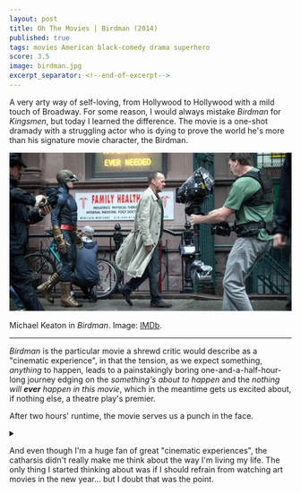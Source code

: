 ```yaml
---
layout: post
title: Oh The Movies | Birdman (2014)
published: true
tags: movies American black-comedy drama superhero
score: 3.5
image: birdman.jpg
excerpt_separator: <!--end-of-excerpt-->
---
```

A very arty way of self-loving, from Hollywood to Hollywood with a mild touch of Broadway. For some reason, I would always mistake *Birdman* for *Kingsmen*, but today I learned the difference. The movie is a one-shot dramady with a struggling actor who is dying to prove the world he's more than his signature movie character, the Birdman.
<!--end-of-excerpt-->

<p><img src="/assets/birdman.jpg"></p>

<p>Michael Keaton in <i>Birdman</i>. Image: <a href="https://www.imdb.com/title/tt2562232/mediaviewer/rm4176304896?ref_=ttmi_mi_all_bts_240" target="_blank">IMDb</a>.</p>

<hr>

*Birdman* is the particular movie a shrewd critic would describe as a "cinematic experience", in that the tension, as we expect something, *anything* to happen, leads to a painstakingly boring one-and-a-half-hour-long journey edging on the *something's about to happen* and the *nothing will **ever** happen in this movie*, which in the meantime gets us excited about, if nothing else, a theatre play's premier.

After two hours' runtime, the movie serves us a punch in the face.

<details>
<summary></summary>
<p>The camera lands on the daughter's face who stands in the window of the hospital room where the actor is kept after shooting off his nose. Sam gazes to the distance and starts to smile as she notices her father flying in the air. Of course, we just see Sam's face, as the screen slowly fades to black with Sam relieffuly laughing in the background. As in "you know, that's been you the whole time".</p>
</details>

And even though I'm a huge fan of great "cinematic experiences", the catharsis didn't really make me think about the way I'm living my life. The only thing I started thinking about was if I should refrain from watching art movies in the new year... but I doubt that was the point.